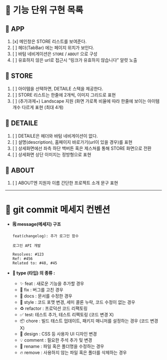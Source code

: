 # **📌 기능 단위 구현 목록**

## **🔸 APP**

1. [x] 메인창은 STORE 리스트를 보여준다.
2. [ ] 헤더(TabBar) 에는 페이지 위치가 보인다.
3. [ ] 바텀 네비게이션은 `STORE` / `ABOUT` 으로 구성
4. [ ] 유효하지 않은 url로 접근시 “링크가 유효하지 않습니다” 알럿 노출

## **🔸 STORE**

1. [ ] 아이템을 선택하면, DETAILE 스택을 제공한다.
2. [ ] STORE 리스트는 한줄에 2개씩, 이미지 그리드로 표현
3. [ ] (추가과제+) Landscape 지원 (화면 가로폭 비율에 따라 한줄에 보이는 아이템
       개수 다르게 표현 (최대 4개)

## **🔸 DETAILE**

1. [ ] DETAILE은 헤더와 바텀 네비게이션이 없다.
2. [ ] 설명(description), 홈페이지 바로가기(url이 있을 경우)를 표현
3. [ ] 상세화면에선 좌측 하단 백버튼 혹은 제스쳐를 통해 STORE 화면으로 전환
4. [ ] 상세화면 상단 이미지는 정방형으로 표현

## **🔸 ABOUT**

1. [ ] ABOUT엔 지원자 이름 간단한 프로젝트 소개 문구 표현

---

# **🤝 git commit 메세지 컨벤션**

- **🗒️ message(메세지) 구조**

  ```
  feat(changelog): 추가 로그인 함수

  로그인 API 개발

  Resolves: #123
  Ref: #456
  Related to: #48, #45
  ```

- **🔖 type (타입) 의 종류 :**
  - ✨ feat : 새로운 기능을 추가할 경우
  - 🐛 fix : 버그를 고친 경우
  - 📝 docs : 문서를 수정한 경우
  - 🎨 style : 코드 포맷 변경, 세미 콜론 누락, 코드 수정이 없는 경우
  - ♻️ refactor : 프로덕션 코드 리팩토링
  - ✅ test: 테스트 추가, 테스트 리팩토링 (코드 변경 X)
  - 📦 chore : 빌드 태스트 업데이트, 패키지 매니저를 설정하는 경우 (코드 변경 X)
  - 💄 design : CSS 등 사용자 UI 디자인 변경
  - 💡 comment : 필요한 주석 추가 및 변경
  - 🚚 rename : 파일 혹은 폴더명을 수정하는 경우
  - 🔥 remove : 사용하지 않는 파일 혹은 폴더를 삭제하는 경우
